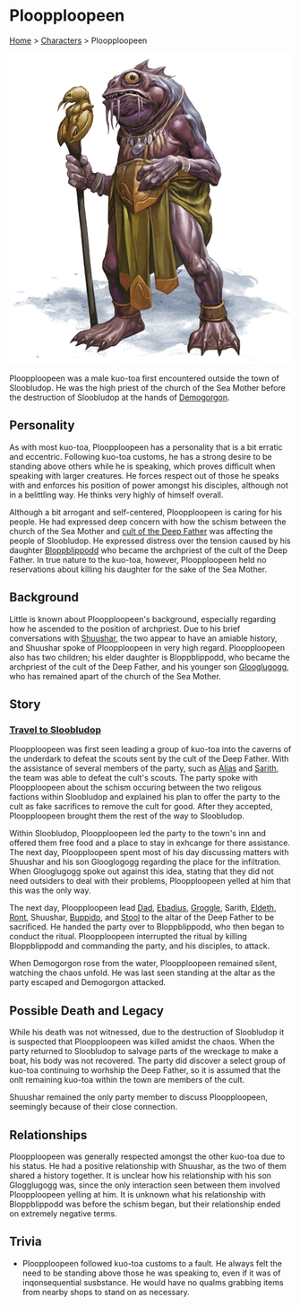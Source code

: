 # Ploopploopeen

[Home](../../README.md) > [Characters](../info.md) > Ploopploopeen

![Ploopploopeen](Ploopploopeen.png)

Ploopploopeen was a male kuo-toa first encountered outside the town of Sloobludop. He was the high priest of the church of the Sea Mother before the destruction of Sloobludop at the hands of [Demogorgon](../../lore/demon_lords/demogorgon.md).

## Personality
As with most kuo-toa, Ploopploopeen has a personality that is a bit erratic and eccentric. Following kuo-toa customs, he has a strong desire to be standing above others while he is speaking, which proves difficult when speaking with larger creatures. He forces respect out of those he speaks with and enforces his position of power amongst his disciples, although not in a belittling way. He thinks very highly of himself overall.

Although a bit arrogant and self-centered, Ploopploopeen is caring for his people. He had expressed deep concern with how the schism between the church of the Sea Mother and [cult of the Deep Father](../../lore/organizations/deepfather.md) was affecting the people of Sloobludop. He expressed distress over the tension caused by his daughter [Bloppblippodd](bloppblippodd.md) who became the archpriest of the cult of the Deep Father. In true nature to the kuo-toa, however, Ploopploopeen held no reservations about killing his daughter for the sake of the Sea Mother.

## Background
Little is known about Ploopploopeen's background, especially regarding how he ascended to the position of archpriest. Due to his brief conversations with [Shuushar](../party/shuushar.md), the two appear to have an amiable history, and Shuushar spoke of Ploopploopeen in very high regard. Ploopploopeen also has two children; his elder daughter is Bloppblippodd, who became the archpriest of the cult of the Deep Father, and his younger son [Glooglugogg](glooglugogg.md), who has remained apart of the church of the Sea Mother.

## Story
### [Travel to Sloobludop](../../sessions/arc02/info.md)
Ploopploopeen was first seen leading a group of kuo-toa into the caverns of the underdark to defeat the scouts sent by the cult of the Deep Father. With the assistance of several members of the party, such as [Alias](../pcs/alias.md) and [Sarith](../party/sarith.md), the team was able to defeat the cult's scouts. The party spoke with Ploopploopeen about the schism occuring between the two religous factions within Sloobludop and explained his plan to offer the party to the cult as fake sacrifices to remove the cult for good. After they accepted, Ploopploopeen brought them the rest of the way to Sloobludop.

Within Sloobludop, Ploopploopeen led the party to the town's inn and offered them free food and a place to stay in exhcange for there assistance. The next day, Ploopploopeen spent most of his day discussing matters with Shuushar and his son Glooglogogg regarding the place for the infiltration. When Glooglugogg spoke out against this idea, stating that they did not need outsiders to deal with their problems, Ploopploopeen yelled at him that this was the only way.

The next day, Ploopploopeen lead [Dad](../pcs/dad.md), [Ebadius](../pcs/ebadius.md), [Groggle](../pcs/groggle.md), Sarith, [Eldeth](../party/eldeth.md), [Ront](../party/ront.md), Shuushar, [Buppido](../party/buppido.md), and [Stool](../party/stool.md) to the altar of the Deep Father to be sacrificed. He handed the party over to Bloppblippodd, who then began to conduct the ritual. Ploopploopeen interrupted the ritual by killing Bloppblippodd and commanding the party, and his disciples, to attack.

When Demogorgon rose from the water, Ploopploopeen remained silent, watching the chaos unfold. He was last seen standing at the altar as the party escaped and Demogorgon attacked.

## Possible Death and Legacy
While his death was not witnessed, due to the destruction of Sloobludop it is suspected that Ploopploopeen was killed amidst the chaos. When the party returned to Sloobludop to salvage parts of the wreckage to make a boat, his body was not recovered. The party did discover a select group of kuo-toa continuing to worhship the Deep Father, so it is assumed that the onlt remaining kuo-toa within the town are members of the cult.

Shuushar remained the only party member to discuss Ploopploopeen, seemingly because of their close connection.

## Relationships
Ploopploopeen was generally respected amongst the other kuo-toa due to his status. He had a positive relationship with Shuushar, as the two of them shared a history together. It is unclear how his relationship with his son Glogglugogg was, since the only interaction seen between them involved Ploopploopeen yelling at him. It is unknown what his relationship with Bloppblippodd was before the schism began, but their relationship ended on extremely negative terms.

## Trivia
* Ploopploopeen followed kuo-toa customs to a fault. He always felt the need to be standing above those he was speaking to, even if it was of inqonsequential susbstance. He would have no qualms grabbing items from nearby shops to stand on as necessary.
